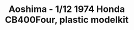 ---
layout: product
title: "Aoshima - 1/12 1974 Honda CB400Four, plastic modelkit"
price: "TBA" 
desc: "N/A"
img_path: "/assets/img/AO07648.webp"
brand: "N/A"
available: false
special_offer: false
new: false
soon: false
cat: "010000"
subcat: "013700"
subsubcat: "0N/A"
sifra: "AO07648"
popular: false
spec: false
---